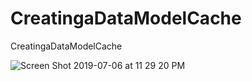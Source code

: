 # CreatingaDataModelCache

CreatingaDataModelCache

![Screen Shot 2019-07-06 at 11 29 20 PM](https://user-images.githubusercontent.com/24994818/60764005-0e533600-a046-11e9-959f-6894ca7013fa.png)
